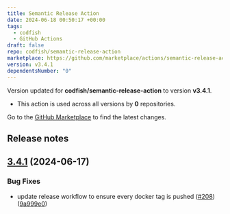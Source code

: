 ```yaml
---
title: Semantic Release Action
date: 2024-06-18 00:50:17 +00:00
tags:
  - codfish
  - GitHub Actions
draft: false
repo: codfish/semantic-release-action
marketplace: https://github.com/marketplace/actions/semantic-release-action
version: v3.4.1
dependentsNumber: "0"
---
```



Version updated for **codfish/semantic-release-action** to version **v3.4.1**.
- This action is used across all versions by **0** repositories.

Go to the [GitHub Marketplace](https://github.com/marketplace/actions/semantic-release-action) to find the latest changes.

## Release notes

## [3.4.1](https://github.com/codfish/semantic-release-action/compare/v3.4.0...v3.4.1) (2024-06-17)


### Bug Fixes

* update release workflow to ensure every docker tag is pushed ([#208](https://github.com/codfish/semantic-release-action/issues/208)) ([9a999e0](https://github.com/codfish/semantic-release-action/commit/9a999e0cdb207de2c9d9d4276860435727818989))




